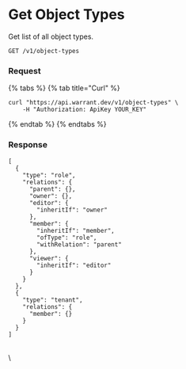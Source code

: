 # Get Object Types

Get list of all object types.

```
GET /v1/object-types
```

### Request <a href="#request" id="request"></a>



{% tabs %}
{% tab title="Curl" %}
```shell
curl "https://api.warrant.dev/v1/object-types" \
    -H "Authorization: ApiKey YOUR_KEY"
```
{% endtab %}
{% endtabs %}

### Response <a href="#response" id="response"></a>

```
[
  {
    "type": "role",
    "relations": {
      "parent": {},
      "owner": {},
      "editor": {
        "inheritIf": "owner"
      },
      "member": {
        "inheritIf": "member",
        "ofType": "role",
        "withRelation": "parent"
      },
      "viewer": {
        "inheritIf": "editor"
      }
    }
  },
  {
    "type": "tenant",
    "relations": {
      "member": {}
    }
  }
]
```

\
\
